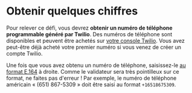 # Obtenir quelques chiffres

Pour relever ce défi, vous devrez **obtenir un numéro de téléphone programmable généré par Twilio**. Des numéros de téléphone sont disponibles et peuvent être achetés sur [votre console Twilio](https://www.twilio.com/console/phone-numbers/incoming). Vous avez peut-être déjà acheté votre premier numéro si vous venez de créer un compte Twilio.

Une fois que vous avez obtenu un numéro de téléphone, saisissez-le [au format E.164](https://www.twilio.com/docs/glossary/what-e164) à droite. Comme le validateur sera très pointilleux sur ce format, ne faites pas d'erreur&nbsp;! Par exemple, le numéro de téléphone américain «&nbsp;(651) 867-5309&nbsp;» doit être saisi au format `+16518675309`.
